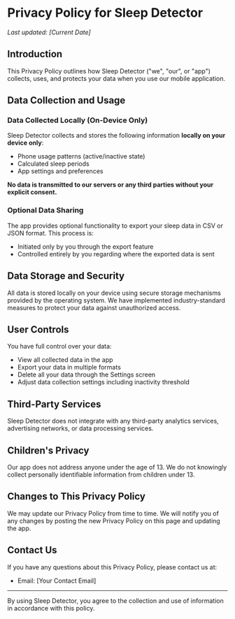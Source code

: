 # Privacy Policy for Sleep Detector

*Last updated: [Current Date]*

## Introduction

This Privacy Policy outlines how Sleep Detector ("we", "our", or "app") collects, uses, and protects your data when you use our mobile application.

## Data Collection and Usage

### Data Collected Locally (On-Device Only)

Sleep Detector collects and stores the following information **locally on your device only**:

- Phone usage patterns (active/inactive state)
- Calculated sleep periods
- App settings and preferences

**No data is transmitted to our servers or any third parties without your explicit consent.**

### Optional Data Sharing

The app provides optional functionality to export your sleep data in CSV or JSON format. This process is:
- Initiated only by you through the export feature
- Controlled entirely by you regarding where the exported data is sent

## Data Storage and Security

All data is stored locally on your device using secure storage mechanisms provided by the operating system. We have implemented industry-standard measures to protect your data against unauthorized access.

## User Controls

You have full control over your data:
- View all collected data in the app
- Export your data in multiple formats
- Delete all your data through the Settings screen
- Adjust data collection settings including inactivity threshold

## Third-Party Services

Sleep Detector does not integrate with any third-party analytics services, advertising networks, or data processing services.

## Children's Privacy

Our app does not address anyone under the age of 13. We do not knowingly collect personally identifiable information from children under 13.

## Changes to This Privacy Policy

We may update our Privacy Policy from time to time. We will notify you of any changes by posting the new Privacy Policy on this page and updating the app.

## Contact Us

If you have any questions about this Privacy Policy, please contact us at:
- Email: [Your Contact Email]

---

By using Sleep Detector, you agree to the collection and use of information in accordance with this policy. 